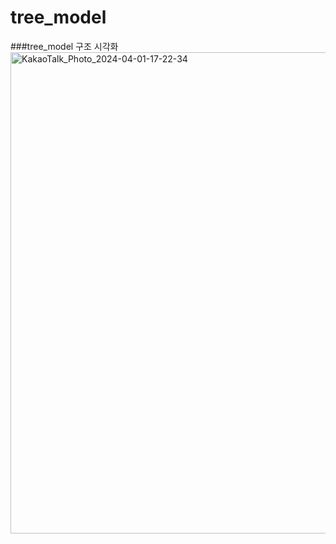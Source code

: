 # tree_model
###tree_model 구조 시각화
<img width="770" alt="KakaoTalk_Photo_2024-04-01-17-22-34" src="https://github.com/hongsh26/tree_model/assets/102298255/fa3107ba-ad21-4ed3-899c-68b953ec2b49">
